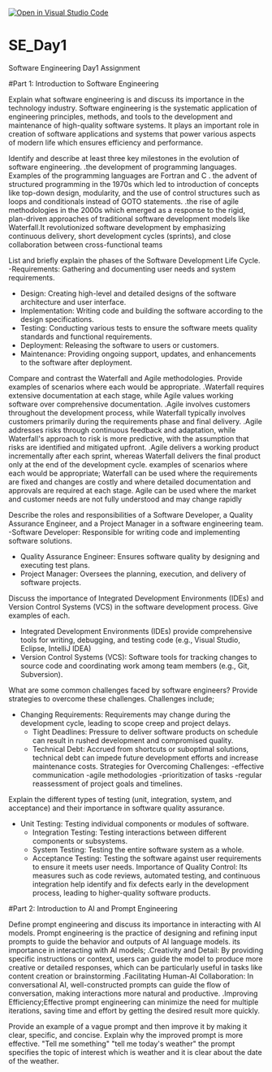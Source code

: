 [![Open in Visual Studio Code](https://classroom.github.com/assets/open-in-vscode-2e0aaae1b6195c2367325f4f02e2d04e9abb55f0b24a779b69b11b9e10269abc.svg)](https://classroom.github.com/online_ide?assignment_repo_id=15567709&assignment_repo_type=AssignmentRepo)
# SE_Day1
Software Engineering Day1 Assignment

#Part 1: Introduction to Software Engineering

Explain what software engineering is and discuss its importance in the technology industry.
Software engineering is the systematic application of engineering principles, methods, and tools to the development and maintenance of high-quality software systems.
It plays an important role in creation of software applications and systems that power various aspects of modern life which ensures efficiency and performance.

Identify and describe at least three key milestones in the evolution of software engineering.
.the development of programming languages. Examples of the programming languages are Fortran and C
. the advent of structured programming in the 1970s which led to introduction of concepts like top-down design, modularity, and the use of control structures such as loops and conditionals instead of GOTO statements.
.the rise of agile methodologies in the 2000s which emerged as a response to the rigid, plan-driven approaches of traditional software development models like Waterfall.It revolutionized software development by emphasizing continuous delivery, short development cycles (sprints), and close collaboration between cross-functional teams

List and briefly explain the phases of the Software Development Life Cycle.
 -Requirements: Gathering and documenting user needs and system requirements.
  - Design: Creating high-level and detailed designs of the software architecture and user interface.
  - Implementation: Writing code and building the software according to the design specifications.
  - Testing: Conducting various tests to ensure the software meets quality standards and functional requirements.
  - Deployment: Releasing the software to users or customers.
  - Maintenance: Providing ongoing support, updates, and enhancements to the software after deployment.

Compare and contrast the Waterfall and Agile methodologies. Provide examples of scenarios where each would be appropriate.
.Waterfall requires extensive documentation at each stage, while Agile values working software over comprehensive documentation.
.Agile involves customers throughout the development process, while Waterfall typically involves customers primarily during the requirements phase and final delivery.
.Agile addresses risks through continuous feedback and adaptation, while Waterfall's approach to risk is more predictive, with the assumption that risks are identified and mitigated upfront.
.Agile delivers a working product incrementally after each sprint, whereas Waterfall delivers the final product only at the end of the development cycle.
examples of scenarios where each would be appropriate;
Waterfall can be used where the requirements are fixed and changes are costly and where detailed documentation and approvals are required at each stage.
Agile can be used where the market and customer needs are not fully understood and may change rapidly 

Describe the roles and responsibilities of a Software Developer, a Quality Assurance Engineer, and a Project Manager in a software engineering team.
  -Software Developer: Responsible for writing code and implementing software solutions.
  - Quality Assurance Engineer: Ensures software quality by designing and executing test plans.
  - Project Manager: Oversees the planning, execution, and delivery of software projects.

Discuss the importance of Integrated Development Environments (IDEs) and Version Control Systems (VCS) in the software development process. Give examples of each.
- Integrated Development Environments (IDEs) provide comprehensive tools for writing, debugging, and testing code (e.g., Visual Studio, Eclipse, IntelliJ IDEA)
- Version Control Systems (VCS): Software tools for tracking changes to source code and coordinating work among team members (e.g., Git, Subversion).

What are some common challenges faced by software engineers? Provide strategies to overcome these challenges.
Challenges include;
- Changing Requirements: Requirements may change during the development cycle, leading to scope creep and project delays.
  - Tight Deadlines: Pressure to deliver software products on schedule can result in rushed development and compromised quality.
  - Technical Debt: Accrued from shortcuts or suboptimal solutions, technical debt can impede future development efforts and increase maintenance costs.
Strategies for Overcoming Challenges:
 -effective communication
-agile methodologies
-prioritization of tasks
-regular reassessment of project goals and timelines.

Explain the different types of testing (unit, integration, system, and acceptance) and their importance in software quality assurance.
- Unit Testing: Testing individual components or modules of software.
  - Integration Testing: Testing interactions between different components or subsystems.
  - System Testing: Testing the entire software system as a whole.
  - Acceptance Testing: Testing the software against user requirements to ensure it meets user needs.
Importance of Quality Control:
Its measures such as code reviews, automated testing, and continuous integration help identify and fix defects early in the development process, leading to higher-quality software products.

#Part 2: Introduction to AI and Prompt Engineering


Define prompt engineering and discuss its importance in interacting with AI models.
Prompt engineering is the practice of designing and refining input prompts to guide the behavior and outputs of AI language models.
its importance in interacting with AI models;
 .Creativity and Detail: By providing specific instructions or context, users can guide the model to produce more creative or detailed responses, which can be particularly useful in tasks like content creation or brainstorming
 .Facilitating Human-AI Collaboration: In conversational AI, well-constructed prompts can guide the flow of conversation, making interactions more natural and productive.
 .Improving Efficiency;Effective prompt engineering can minimize the need for multiple iterations, saving time and effort by getting the desired result more quickly.
 
Provide an example of a vague prompt and then improve it by making it clear, specific, and concise. Explain why the improved prompt is more effective.
"Tell me something"
"tell me today's weather"
the prompt specifies the topic of interest which is weather and it is clear about the date of the weather.
